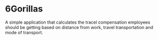 # 6Gorillas
A simple application that calculates the tracel compensation employees should be getting based on distance from work, travel transportation and mode of transport.
